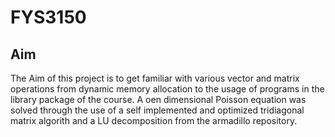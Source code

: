 # FYS3150

## Aim 
The Aim of this project is to get familiar with various vector and matrix operations from dynamic memory allocation to the usage of programs in the library package of the course. A oen dimensional Poisson equation was solved through the use of a self implemented and optimized tridiagonal matrix algorith and a LU decomposition from the armadillo repository. 